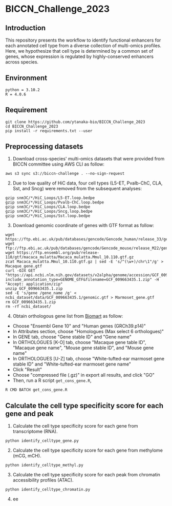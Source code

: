 # BICCN_Challenge_2023
## Introduction
This repository presents the workflow to identify functional enhancers for each annotated cell type from a diverse collection of multi-omics profiles. Here, we hypothesize that cell type is determined by a common set of genes, whose expression is regulated by highly-conserved enhancers across species. 

## Environment
```{r eval=FALSE}
python = 3.10.2
R = 4.0.6
```
## Requirement
```{r eval=FALSE}
git clone https://github.com/ytanaka-bio/BICCN_Challenge_2023
cd BICCN_Challenge_2023
pip install -r requirements.txt --user
```
## Preprocessing datasets
1. Download cross-species' multi-omics datasets that were provided from BICCN committee using AWS CLI as follow:
```{r eval=FALSE}
aws s3 sync s3://biccn-challenge . --no-sign-request
```
2. Due to low quality of HiC data, four cell types (L5-ET, Pvalb-ChC, CLA, Sst, and Sncg) were removed from the subsequent analyses:
```{r eval=FALSE}
gzip snm3C/*/HiC_Loops/L5-ET.loop.bedpe
gzip snm3C/*/HiC_Loops/Pvalb-ChC.loop.bedpe
gzip snm3C/*/HiC_Loops/CLA.loop.bedpe
gzip snm3C/*/HiC_Loops/Sncg.loop.bedpe
gzip snm3C/*/HiC_Loops/Sst.loop.bedpe
```
3. Download genomic coordinate of genes with GTF format as follow:
```{r eval=FALSE}
wget https://ftp.ebi.ac.uk/pub/databases/gencode/Gencode_human/release_33/gencode.v33.annotation.gtf.gz
wget ftp://ftp.ebi.ac.uk/pub/databases/gencode/Gencode_mouse/release_M22/gencode.vM22.annotation.gtf.gz
wget https://ftp.ensembl.org/pub/release-110/gtf/macaca_mulatta/Macaca_mulatta.Mmul_10.110.gtf.gz
zcat Macaca_mulatta.Mmul_10.110.gtf.gz | sed -E 's/^(\w+)/chr\1"/g' > Macaque_gene.gtf
curl -OJX GET "https://api.ncbi.nlm.nih.gov/datasets/v2alpha/genome/accession/GCF_009663435.1/download?include_annotation_type=GENOME_GTF&filename=GCF_009663435.1.zip" -H "Accept: application/zip"
unzip GCF_009663435.1.zip 
sed -E 's/gene /gene_name /g' < ncbi_dataset/data/GCF_009663435.1/genomic.gtf > Marmoset_gene.gtf
rm GCF_009663435.1.zip
rm -rf ncbi_dataset/
```

4. Obtain orthologous gene list from [Biomart](http://useast.ensembl.org/biomart/martview) as follow:
- Choose "Ensembl Gene 10" and "Human genes (GRCh39.p14)"
- In Attributes section, choose "Homologues (Max select 6 orthologues)"
- In GENE tab, choose "Gene stable ID" and "Gene name"
- In ORTHOLOGUES [K-O] tab, choose "Macaque gene table ID", "Macaque gene name", "Mouse gene stable ID", and "Mouse gene name"
- In ORTHOLOGUES [U-Z] tab, choose "White-tufted-ear marmoset gene stable ID" and "White-tufted-ear marmoset gene name"
- Click "Result"
- Choose "compressed file (.gz)" in export all results, and click "GO"
- Then, run a R script `get_cons_gene.R`,
```{r eval=FALSE}
R CMD BATCH get_cons_gene.R
```

## Calculate the cell type specificity score for each gene and peak
1. Calculate the cell type specificity score for each gene from transcriptome (RNA).
```{r eval=FALSE}
python identify_celltype_gene.py
```
2. Calculate the cell type specificity score for each gene from methylome (mCG, mCH).
```{r eval=FALSE}
python identify_celltype_methyl.py
```
3. Calculate the cell type specificity score for each peak from chromatin accessibility profiles (ATAC).
```{r eval=FALSE}
python identify_celltype_chromatin.py
```
4. ee
